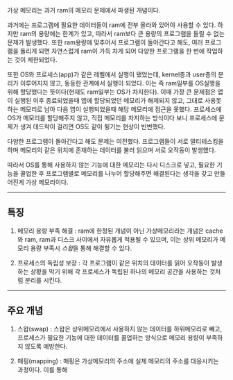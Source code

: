 
가상 메모리는 과거 ram의 메모리 문제에서 파생된 개념이다.

과거에는 프로그램에 필요한 데이터들이 ram에 전부 올라와 있어야 사용할 수 있다. 하지만 ram의 용량에는 한계가 있고, 따라서 ram보다 큰 용량의 프로그램을 돌릴 수 없는 문제가 발생했다. 또한 ram용량에 맞추어서 프로그램이 돌아간다고 해도, 여러 프로그램을 돌리게 되면 자연스럽게 ram이 가득 차게 되어 다양한 프로그램을 한 번에 작업하는 것이 제한되었다. 

또한 OS와 프로세스(app)가 같은 레벨에서 실행이 됐었는데, kernel층과 user층의 분리가 이루어지지 않고, 동등한 관계에서 실행이 되었다. 이는 즉 ram일부를 OS실행을 위해 할당했다는 뜻이다(현재도 ram일부는 OS가 차지한다). 이때 가장 큰 문제점은 앱이 실행된 이후 종료되었을때 앱에 할당되었던 메모리가 해제되지 않고, 그대로 사용못하는 메모리로 남아 다음 앱이 실행되었을때 해당 메모리에 접근을 못했다. 프로세스에 OS가 메모리를 할당해주지 않고, 직접 메모리를 차지하는 방식이다 보니 프로세스에 문제가 생겨 데드락이 걸리면 OS도 같이 튕기는 현상이 빈번했다. 

다양한 프로그램이 돌아간다고 해도 문제는 여전했다. 프로그램들이 서로 멀티테스킹을 하며 메모리의 같은 위치에 존재하는 데이터를 불러 읽으며 서로 오작동이 발생했다.

따라서 OS를 통해 사용하지 않는 기능에 대한 메모리는 다시 디스크로 넣고, 필요한 기능을 콜업한 후 프로그램별로 메모리를 나누어 할당해주면 해결된다는 생각을 갖고 만들어진게 가상 메모리이다.

---

## 특징

1. 메모리 용량 부족 해결 : ram에 한정된 개념이 아닌 가상메모리라는 개념은 cache와 ram, ram과 디스크 사이에서 자유롭게 적용될 수 있으며, 이는 상위 메모리가 메모리 용량 부족시 *스왑*을 통해 해결할 수 있다.

2. 프로세스의 독립성 보장 : 각 프로그램이 같은 위치의 데이터를 읽어 오작동이 발생하는 상황을 막기 위해 각 프로세스가 독립된 하나의 메모리 공간을 사용하는 것처럼 분리를 시킨다.

---

## 주요 개념

1. 스왑(swap) : 스왑은 상위메모리에서 사용하지 않는 데이터를 하위메모리로 빼고, 프로세스가 필요한 기능에 대한 데이터를 콜업하는 방식으로 메모리 용량이 부족하지 않도록 예방한다.

2. 매핑(mapping) : 매핑은 가상메모리의 주소에 실제 메모리의 주소를 대응시키는 과정이다. 이를 통해 